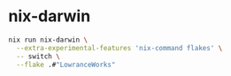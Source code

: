 # nix-darwin

```sh
nix run nix-darwin \
  --extra-experimental-features 'nix-command flakes' \
  -- switch \
  --flake .#"LowranceWorks"
```
